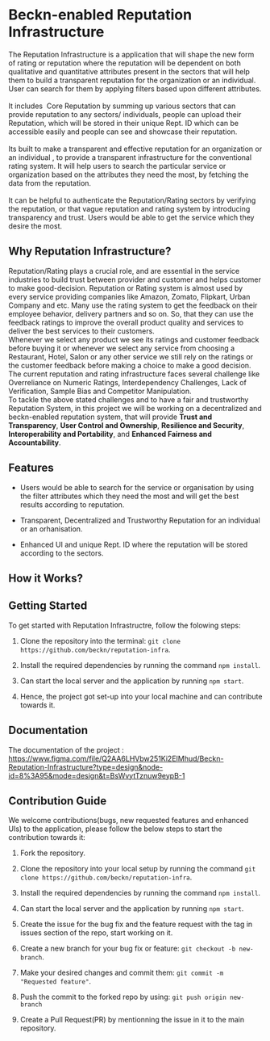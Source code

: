 # Beckn-enabled Reputation Infrastructure

The Reputation Infrastructure is a application that will shape the new form of rating or reputation where the reputation will be dependent on both qualitative and quantitative attributes present in the sectors that will help them to build a transparent reputation for the organization or an individual. User can search for them by applying filters based upon different attributes. 
<br>
<br>
It includes  Core Reputation by summing up various sectors that can provide reputation to any sectors/ individuals, people can upload their Reputation, which will be stored in their unique Rept. ID which can be accessible easily and people can see and showcase their reputation.
<br>
<br>
Its built to make a transparent and effective reputation for an organization or an individual , to provide a transparent infrastructure for the conventional rating system. It will help users to search the particular service or organization based on the attributes they need the most, by fetching the data from the reputation. 
<br>
<br>
It can be helpful to authenticate the Reputation/Rating sectors by verifying the reputation, or that vague reputation and rating system by introducing transparency and trust. Users would be able to get the service which they desire the most.

## Why Reputation Infrastructure?
Reputation/Rating plays a crucial role, and are essential in the service industries to build trust between provider and customer and helps customer to make good-decision. Reputation or Rating system is almost used by every service providing companies like Amazon, Zomato, Flipkart, Urban Company and etc. Many use the rating system to get the feedback on their employee behavior, delivery partners and so on. So, that they can use the feedback ratings to improve the overall product quality and services to deliver the best services to their customers.
<br>
Whenever we select any product we see its ratings and customer feedback before buying it or whenever we select any service from choosing a Restaurant, Hotel, Salon or any other service we still rely on the ratings or the customer feedback before making a choice to make a good decision.
<br>
The current reputation and rating infrastructure faces several challenge like Overreliance on Numeric Ratings, Interdependency Challenges, Lack of Verification, Sample Bias and Competitor Manipulation.
<br>
To tackle the above stated challenges and to have a fair and trustworthy Reputation System, in this project we will be working on a decentralized and beckn-enabled reputation system, that will provide <b>Trust and Transparency</b>, <b> User Control and Ownership</b>, <b>Resilience and Security</b>, <b>Interoperability and Portability</b>, and <b>Enhanced Fairness and Accountability</b>.

## Features 
- Users would be able to search for the service or organisation by using the filter attributes which they need the most and will get the best results according to reputation.

- Transparent, Decentralized and Trustworthy Reputation for an individual or an orhanisation.

- Enhanced UI and unique Rept. ID where the reputation will be stored according to the sectors.

## How it Works?


## Getting Started 

To get started with Reputation Infrastructre, follow the folowing steps: 


1. Clone the repository into the terminal: `git clone https://github.com/beckn/reputation-infra`.

2. Install the required dependencies by running the command `npm install`.

3. Can start the local server and the application by running `npm start`.

4. Hence, the project got set-up into your local machine and can contribute towards it.

## Documentation 

The documentation of the project : https://www.figma.com/file/Q2AA6LHVbw251Ki2EIMhud/Beckn-Reputation-Infrastructure?type=design&node-id=8%3A95&mode=design&t=BsWvytTznuw9eypB-1


## Contribution Guide 

We welcome contributions(bugs, new requested features and enhanced UIs) to the application, please follow the below steps to start the contribution towards it: 

1. Fork the repository. 

2. Clone the repository into your local setup by running the command `git clone https://github.com/beckn/reputation-infra`.

3. Install the required dependencies by running the command `npm install`.

4. Can start the local server and the application by running `npm start`.

5. Create the issue for the bug fix and the feature request with the tag in issues section of the repo, start working on it.

6. Create a new branch for your bug fix or feature: `git checkout -b new-branch`.

7. Make your desired changes and commit them: `git commit -m "Requested feature"`.

8. Push the commit to the forked repo by using: `git push origin new-branch`

9. Create a Pull Request(PR) by mentionning the issue in it to the main repository.




